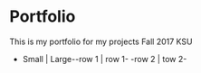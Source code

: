 # Portfolio
This is my portfolio for my projects Fall 2017 KSU

- Small | Large--row 1 | row 1- -row 2 | tow 2-
